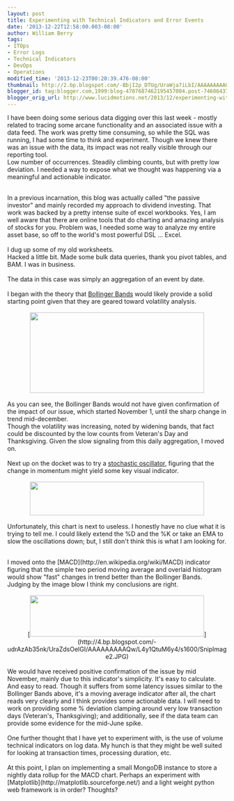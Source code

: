 ```yaml
---
layout: post
title: Experimenting with Technical Indicators and Error Events
date: '2013-12-22T12:58:00.003-08:00'
author: William Berry
tags:
- ITOps
- Error Logs
- Technical Indicators
- DevOps
- Operations
modified_time: '2013-12-23T00:20:39.476-08:00'
thumbnail: http://2.bp.blogspot.com/-BbjI2p_DTUg/UraWja7iLbI/AAAAAAAAAQY/Dw9ZX7Gno7E/s72-c/SnipImage.JPG
blogger_id: tag:blogger.com,1999:blog-4707687462195457004.post-7460643779572855487
blogger_orig_url: http://www.lucidmotions.net/2013/12/experimenting-with-technical-indicators.html
---
```


I have been doing some serious data digging over this last week - mostly 
related to tracing some arcane functionality and an associated issue with a 
data feed.  The work was pretty time consuming, so while the SQL was running, 
I had some time to think and experiment.  Though we knew there was an issue 
with the data, its impact was not really visible through our reporting tool.  
Low number of occurrences. Steadily climbing counts, but with pretty low 
deviation.  I needed a way to expose what we thought was happening via a 
meaningful and actionable indicator.<br><div><br><div>In a previous 
incarnation, this blog was actually called "the passive investor" and mainly 
recorded my approach to dividend investing.  That work was backed by a pretty 
intense suite of excel workbooks.  Yes, I am well aware that there are online 
tools that do charting and amazing analysis of stocks for you.  Problem was, I 
needed some way to analyze my entire asset base, so off to the world's most 
powerful DSL … Excel.  <div><br><div>I dug up some of my old worksheets.  
Hacked a little bit.  Made some bulk data queries, thank you pivot tables, and 
BAM.  I was in business.  <div><br><div>The data in this case was simply an 
aggregation of an event by date.  <div><br><div>I began with the theory that 
[Bollinger Bands](http://en.wikipedia.org/wiki/Bollinger_Bands) would likely 
provide a solid starting point given that they are geared toward volatility 
analysis. <div><br><div class="separator" style="clear: both; text-align: 
center;">[<img border="0" height="185" 
src="http://2.bp.blogspot.com/-BbjI2p_DTUg/UraWja7iLbI/AAAAAAAAAQY/Dw9ZX7Gno7E/s400/SnipImage.JPG" 
width="400">](http://2.bp.blogspot.com/-BbjI2p_DTUg/UraWja7iLbI/AAAAAAAAAQY/Dw9ZX7Gno7E/s1600/SnipImage.JPG)<div 
class="separator" style="clear: both; text-align: center;"><br><div 
class="separator" style="clear: both; text-align: left;">As you can see, the 
Bollinger Bands would not have given confirmation of the impact of our issue, 
which started November 1,  until the sharp change in trend mid-december.  
Though the volatility was increasing, noted by widening bands, that fact could 
be discounted by the low counts from Veteran's Day and Thanksgiving.  Given 
the slow signaling from this daily aggregation, I moved on.<div 
class="separator" style="clear: both; text-align: left;"><br><div 
class="separator" style="clear: both; text-align: left;">Next up on the docket 
was to try a [stochastic 
oscillator](http://en.wikipedia.org/wiki/Stochastic_oscillator), figuring that 
the change in momentum might yield some key visual indicator.<div 
class="separator" style="clear: both; text-align: left;"><br><div 
class="separator" style="clear: both; text-align: center;">[<img border="0" 
height="77" 
src="http://2.bp.blogspot.com/-qr0uPhUzza4/UraYA5ULuLI/AAAAAAAAAQk/Ibqlj3D0pjo/s400/SnipImage1.JPG" 
width="400">](http://2.bp.blogspot.com/-qr0uPhUzza4/UraYA5ULuLI/AAAAAAAAAQk/Ibqlj3D0pjo/s1600/SnipImage1.JPG)<div 
class="separator" style="clear: both; text-align: left;"><br><div 
class="separator" style="clear: both; text-align: left;">Unfortunately, this 
chart is next to useless.  I honestly have no clue what it is trying to tell 
me.  I could likely extend the %D and the %K or take an EMA to slow the 
oscillations down; but, I still don't think this is what I am looking for. 
<div class="separator" style="clear: both; text-align: left;"><br><div 
class="separator" style="clear: both; text-align: left;">I moved onto the 
[MACD](http://en.wikipedia.org/wiki/MACD) indicator figuring that the simple 
two period moving average and overlaid histogram would show "fast" changes in 
trend better than the Bollinger Bands.  Judging by the image blow I think my 
conclusions are right.  <div class="separator" style="clear: both; text-align: 
left;"><br><div class="separator" style="clear: both; text-align: 
center;">[<img border="0" height="95" 
src="http://4.bp.blogspot.com/-udrAzAb35nk/UraZdsOelGI/AAAAAAAAAQw/L4y1QtuM6y4/s400/SnipImage2.JPG" 
width="400">](http://4.bp.blogspot.com/-udrAzAb35nk/UraZdsOelGI/AAAAAAAAAQw/L4y1QtuM6y4/s1600/SnipImage2.JPG)<div 
class="separator" style="clear: both; text-align: left;"><br><div 
class="separator" style="clear: both; text-align: left;">We would have 
received positive confirmation of the issue by mid November, mainly due to 
this indicator's simplicity.  It's easy to calculate. And easy to read.  
Though it suffers from some latency issues similar to the Bollinger Bands 
above, it's a moving average indicator after all, the chart reads very clearly 
and I think provides some actionable data.  I will need to work on providing 
some % deviation clamping around very low transaction days (Veteran's, 
Thanksgiving); and additionally, see if the data team can provide some 
evidence for the mid-June spike.<div class="separator" style="clear: both; 
text-align: left;"><br><div class="separator" style="clear: both; text-align: 
left;">One further thought that I have yet to experiment with, is the use of 
volume technical indicators on log data.  My hunch is that they might be well 
suited for looking at transaction times, processing duration, etc. <div 
class="separator" style="clear: both; text-align: left;"><br><div 
class="separator" style="clear: both; text-align: left;">At this point, I plan 
on implementing a small MongoDB instance to store a nightly data rollup for 
the MACD chart.  Perhaps an experiment with 
[Matplotlib](http://matplotlib.sourceforge.net/) and a light weight python web 
framework is in order?  Thoughts?  <div class="separator" style="clear: both; 
text-align: left;"><br> 